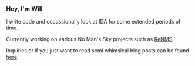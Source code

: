 ### Hey, I'm Will

I write code and occassionally look at IDA for some extended periods of time.

Currently working on various No Man's Sky projects such as [ReNMS](https://github.com/VITALISED/renms).

Inquiries or if you just want to read semi whimsical blog posts can be found [here](https://will.k0.tel).
